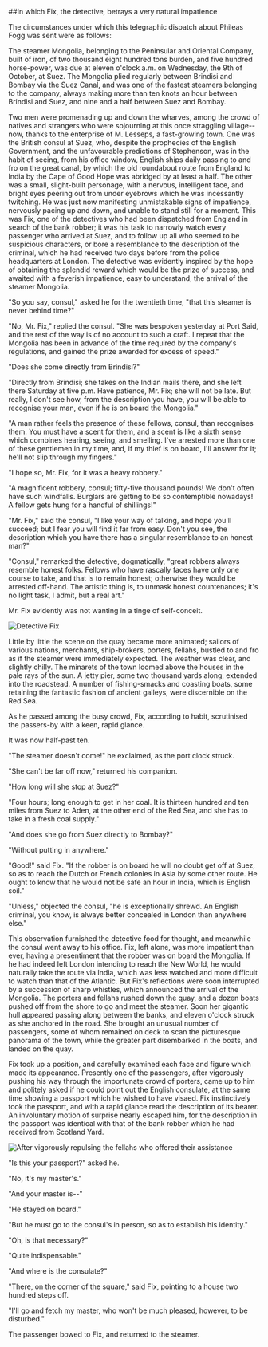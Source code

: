##In which Fix, the detective, betrays a very natural impatience

The circumstances under which this telegraphic dispatch about Phileas
Fogg was sent were as follows:

The steamer Mongolia, belonging to the Peninsular and Oriental Company,
built of iron, of two thousand eight hundred tons burden, and five
hundred horse-power, was due at eleven o'clock a.m. on Wednesday, the
9th of October, at Suez.  The Mongolia plied regularly between Brindisi
and Bombay via the Suez Canal, and was one of the fastest steamers
belonging to the company, always making more than ten knots an hour
between Brindisi and Suez, and nine and a half between Suez and Bombay.

Two men were promenading up and down the wharves, among the crowd of
natives and strangers who were sojourning at this once straggling
village--now, thanks to the enterprise of M. Lesseps, a fast-growing
town.  One was the British consul at Suez, who, despite the prophecies
of the English Government, and the unfavourable predictions of
Stephenson, was in the habit of seeing, from his office window, English
ships daily passing to and fro on the great canal, by which the old
roundabout route from England to India by the Cape of Good Hope was
abridged by at least a half.  The other was a small, slight-built
personage, with a nervous, intelligent face, and bright eyes peering
out from under eyebrows which he was incessantly twitching.  He was
just now manifesting unmistakable signs of impatience, nervously pacing
up and down, and unable to stand still for a moment.  This was Fix, one
of the detectives who had been dispatched from England in search of the
bank robber; it was his task to narrowly watch every passenger who
arrived at Suez, and to follow up all who seemed to be suspicious
characters, or bore a resemblance to the description of the criminal,
which he had received two days before from the police headquarters at
London.  The detective was evidently inspired by the hope of obtaining
the splendid reward which would be the prize of success, and awaited
with a feverish impatience, easy to understand, the arrival of the
steamer Mongolia.

"So you say, consul," asked he for the twentieth time, "that this
steamer is never behind time?"

"No, Mr. Fix," replied the consul.  "She was bespoken yesterday at Port
Said, and the rest of the way is of no account to such a craft.  I
repeat that the Mongolia has been in advance of the time required by
the company's regulations, and gained the prize awarded for excess of
speed."

"Does she come directly from Brindisi?"

"Directly from Brindisi; she takes on the Indian mails there, and she
left there Saturday at five p.m.  Have patience, Mr. Fix; she will not
be late.  But really, I don't see how, from the description you have,
you will be able to recognise your man, even if he is on board the
Mongolia."

"A man rather feels the presence of these fellows, consul, than
recognises them.  You must have a scent for them, and a scent is like a
sixth sense which combines hearing, seeing, and smelling.  I've
arrested more than one of these gentlemen in my time, and, if my thief
is on board, I'll answer for it; he'll not slip through my fingers."

"I hope so, Mr. Fix, for it was a heavy robbery."

"A magnificent robbery, consul; fifty-five thousand pounds!  We don't
often have such windfalls.  Burglars are getting to be so contemptible
nowadays!  A fellow gets hung for a handful of shillings!"

"Mr. Fix," said the consul, "I like your way of talking, and hope
you'll succeed; but I fear you will find it far from easy.  Don't you
see, the description which you have there has a singular resemblance to
an honest man?"

"Consul," remarked the detective, dogmatically, "great robbers always
resemble honest folks.  Fellows who have rascally faces have only one
course to take, and that is to remain honest; otherwise they would be
arrested off-hand.  The artistic thing is, to unmask honest
countenances; it's no light task, I admit, but a real art."

Mr. Fix evidently was not wanting in a tinge of self-conceit.

![Detective Fix][1]

Little by little the scene on the quay became more animated; sailors of
various nations, merchants, ship-brokers, porters, fellahs, bustled to
and fro as if the steamer were immediately expected.  The weather was
clear, and slightly chilly.  The minarets of the town loomed above the
houses in the pale rays of the sun.  A jetty pier, some two thousand
yards along, extended into the roadstead.  A number of fishing-smacks
and coasting boats, some retaining the fantastic fashion of ancient
galleys, were discernible on the Red Sea.

As he passed among the busy crowd, Fix, according to habit, scrutinised
the passers-by with a keen, rapid glance.

It was now half-past ten.

"The steamer doesn't come!" he exclaimed, as the port clock struck.

"She can't be far off now," returned his companion.

"How long will she stop at Suez?"

"Four hours; long enough to get in her coal.  It is thirteen hundred
and ten miles from Suez to Aden, at the other end of the Red Sea, and
she has to take in a fresh coal supply."

"And does she go from Suez directly to Bombay?"

"Without putting in anywhere."

"Good!" said Fix.  "If the robber is on board he will no doubt get off
at Suez, so as to reach the Dutch or French colonies in Asia by some
other route.  He ought to know that he would not be safe an hour in
India, which is English soil."

"Unless," objected the consul, "he is exceptionally shrewd.  An English
criminal, you know, is always better concealed in London than anywhere
else."

This observation furnished the detective food for thought, and
meanwhile the consul went away to his office.  Fix, left alone, was
more impatient than ever, having a presentiment that the robber was on
board the Mongolia.  If he had indeed left London intending to reach
the New World, he would naturally take the route via India, which was
less watched and more difficult to watch than that of the Atlantic.
But Fix's reflections were soon interrupted by a succession of sharp
whistles, which announced the arrival of the Mongolia.  The porters and
fellahs rushed down the quay, and a dozen boats pushed off from the
shore to go and meet the steamer.  Soon her gigantic hull appeared
passing along between the banks, and eleven o'clock struck as she
anchored in the road.  She brought an unusual number of passengers,
some of whom remained on deck to scan the picturesque panorama of the
town, while the greater part disembarked in the boats, and landed on
the quay.

Fix took up a position, and carefully examined each face and figure
which made its appearance.  Presently one of the passengers, after
vigorously pushing his way through the importunate crowd of porters,
came up to him and politely asked if he could point out the English
consulate, at the same time showing a passport which he wished to have
visaed.  Fix instinctively took the passport, and with a rapid glance
read the description of its bearer.  An involuntary motion of surprise
nearly escaped him, for the description in the passport was identical
with that of the bank robber which he had received from Scotland Yard.

![After vigorously repulsing the fellahs who offered their assistance][2]

"Is this your passport?" asked he.

"No, it's my master's."

"And your master is--"

"He stayed on board."

"But he must go to the consul's in person, so as to establish his
identity."

"Oh, is that necessary?"

"Quite indispensable."

"And where is the consulate?"

"There, on the corner of the square," said Fix, pointing to a house two
hundred steps off.

"I'll go and fetch my master, who won't be much pleased, however, to be
disturbed."

The passenger bowed to Fix, and returned to the steamer.

[1]: source/verne_80days/img/6.jpg
[2]: source/verne_80days/img/7.jpg
